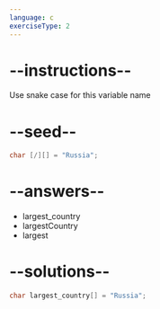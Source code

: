 ```yaml
---
language: c
exerciseType: 2
---
```


# --instructions--

Use snake case for this variable name

# --seed--

```c
char [/][] = "Russia";
```

# --answers--

- largest_country
- largestCountry
- largest

# --solutions--

```c
char largest_country[] = "Russia";
```
